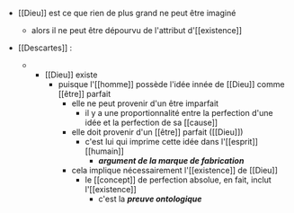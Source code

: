 - [[Dieu]] est ce que rien de plus grand ne peut être imaginé
	- alors il ne peut être dépourvu de l'attribut d'[[existence]]

- [[Descartes]] : 
	- - [[Dieu]] existe
	    - puisque l'[[homme]] possède l'idée innée de [[Dieu]] comme [[être]] parfait
	      - elle ne peut provenir d'un être imparfait
	        - il y a une proportionnalité entre la perfection d'une idée et la perfection de sa [[cause]]
	      - elle doit provenir d'un [[être]] parfait ([[Dieu]])
	        - c'est lui qui imprime cette idée dans l'[[esprit]] [[humain]]
	          - ***argument de la marque de fabrication***
	      - cela implique nécessairement l'[[existence]] de [[Dieu]]
	        - le [[concept]] de perfection absolue, en fait, inclut l'[[existence]]
	          - c'est la ***preuve ontologique*** 